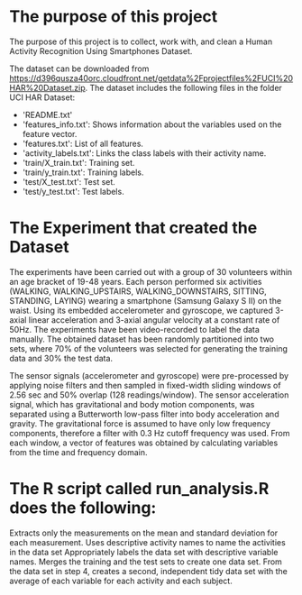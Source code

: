 
The purpose of this project
==================================================================


The purpose of this project is to collect, work with, and clean a Human Activity Recognition Using Smartphones Dataset. 

The dataset can be downloaded from https://d396qusza40orc.cloudfront.net/getdata%2Fprojectfiles%2FUCI%20HAR%20Dataset.zip. The dataset includes the following files in the folder UCI HAR Dataset:

- 'README.txt'
- 'features_info.txt': Shows information about the variables used on the feature vector.
- 'features.txt': List of all features.
- 'activity_labels.txt': Links the class labels with their activity name.
- 'train/X_train.txt': Training set.
- 'train/y_train.txt': Training labels.
- 'test/X_test.txt': Test set.
- 'test/y_test.txt': Test labels.
 


The Experiment that created the Dataset
==================================================================
The experiments have been carried out with a group of 30 volunteers within an age bracket of 19-48 years. Each person performed six activities (WALKING, WALKING_UPSTAIRS, WALKING_DOWNSTAIRS, SITTING, STANDING, LAYING) wearing a smartphone (Samsung Galaxy S II) on the waist. Using its embedded accelerometer and gyroscope, we captured 3-axial linear acceleration and 3-axial angular velocity at a constant rate of 50Hz. The experiments have been video-recorded to label the data manually. The obtained dataset has been randomly partitioned into two sets, where 70% of the volunteers was selected for generating the training data and 30% the test data. 

The sensor signals (accelerometer and gyroscope) were pre-processed by applying noise filters and then sampled in fixed-width sliding windows of 2.56 sec and 50% overlap (128 readings/window). The sensor acceleration signal, which has gravitational and body motion components, was separated using a Butterworth low-pass filter into body acceleration and gravity. The gravitational force is assumed to have only low frequency components, therefore a filter with 0.3 Hz cutoff frequency was used. From each window, a vector of features was obtained by calculating variables from the time and frequency domain. 



The R script called run_analysis.R does the following:
=================================================================== 
Extracts only the measurements on the mean and standard deviation for each measurement. 
Uses descriptive activity names to name the activities in the data set
Appropriately labels the data set with descriptive variable names.
Merges the training and the test sets to create one data set. 
From the data set in step 4, creates a second, independent tidy data set with the average of each variable for each activity and each subject.